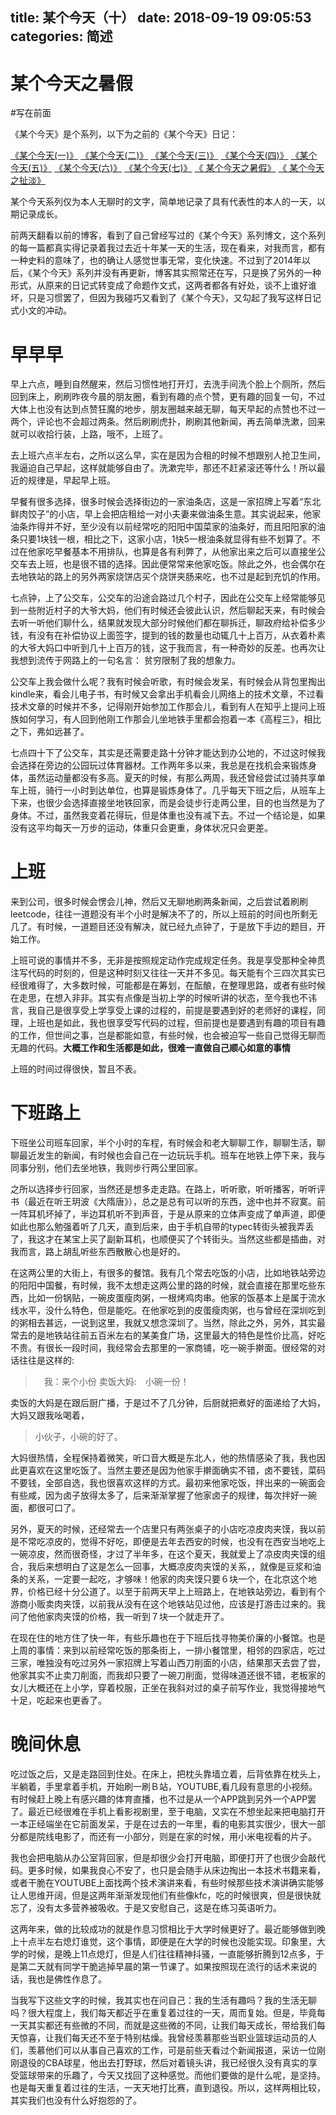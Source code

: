 title: 某个今天（十）
date: 2018-09-19 09:05:53
categories: 简述
  --- 


# 某个今天之暑假



#写在前面

《某个今天》是个系列，以下为之前的《某个今天》日记：

[《某个今天(一)》](http://blog.sina.com.cn/s/blog_63a3d9b70101cy5b.html)
[《某个今天(二)》](http://blog.sina.com.cn/s/blog_63a3d9b70101d5s8.html)
[《某个今天(三)》](http://blog.sina.com.cn/s/blog_63a3d9b70101dxfk.html)
[《某个今天(四)》](http://blog.sina.com.cn/s/blog_63a3d9b70101dq2q.html)
[《某个今天(五)》](http://blog.sina.com.cn/s/blog_63a3d9b70101emid.html)
[《某个今天(六)》](http://blog.sina.com.cn/s/blog_63a3d9b70101fe6y.html)
[《某个今天(七)》](http://blog.sina.com.cn/s/blog_63a3d9b70101h8r9.html)
[《 某个今天之暑假》](http://hktkdy.com/2014/08/25/201408/082510/)
[《 某个今天之扯淡》](https://www.jianshu.com/p/8122d75812c7)

某个今天系列仅为本人无聊时的文字，简单地记录了具有代表性的本人的一天，以期记录成长。


前两天翻看以前的博客，看到了自己曾经写过的《某个今天》系列博文，这个系列的每一篇都真实得记录着我过去近十年某一天的生活，现在看来，对我而言，都有一种史料的意味了，也的确让人感觉世事无常，变化快速。不过到了2014年以后，《某个今天》系列并没有再更新，博客其实照常还在写，只是换了另外的一种形式，从原来的日记式转变成了命题作文式，这两者都各有好处，谈不上谁好谁坏，只是习惯罢了，但因为我碰巧又看到了《某个今天》，又勾起了我写这样日记式小文的冲动。

# 早早早

早上六点，睡到自然醒来，然后习惯性地打开灯，去洗手间洗个脸上个厕所，然后回到床上，刷刷昨夜今晨的朋友圈，看到有趣的点个赞，更有趣的回复一句，不过大体上也没有达到点赞狂魔的地步，朋友圈越来越无聊，每天早起的点赞也不过一两个，评论也不会超过两条。然后刷刷虎扑，刷刷其他新闻，再去简单洗漱，回来就可以收拾行装，上路，哦不，上班了。

去上班六点半左右，之所以这么早，实在是因为合租的时候不想跟别人抢卫生间，我逼迫自己早起，这样就能够自由了。洗漱完毕，那还不赶紧滚还等什么！所以最近的规律是，早起早上班。

早餐有很多选择，很多时候会选择街边的一家油条店，这是一家招牌上写着“东北鲜肉饺子”的小店，早上会把店租给一对小夫妻来做油条生意。其实说起来，他家油条炸得并不好，至少没有以前经常吃的阳阳中国菜家的油条好，而且阳阳家的油条只要1块钱一根，相比之下，这家小店，1快5一根油条就显得有些不划算了。不过在他家吃早餐基本不用排队，也算是各有利弊了，从他家出来之后可以直接坐公交车去上班，也是很不错的选择。因此便常常来他家吃饭。除此之外，也会偶尔在去地铁站的路上的另外两家烧饼店买个烧饼夹肠来吃，也不过是起到充饥的作用。

七点钟，上了公交车，公交车的沿途会路过几个村子，因此在公交车上经常能够见到一些附近村子的大爷大妈，他们有时候还会彼此认识，然后聊起天来，有时候会去听一听他们聊什么，结果就发现大部分时候他们都在聊拆迁，聊政府给补偿多少钱，有没有在补偿协议上面签字，提到的钱的数量也动辄几十上百万，从衣着朴素的大爷大妈口中听到几十上百万的钱，这于我而言，有一种奇妙的反差。也再次让我想到流传于网路上的一句名言： 贫穷限制了我的想象力。

公交车上我会做什么呢？我有时候会听歌，有时候会发呆，有时候会从背包里掏出kindle来，看会儿电子书，有时候又会拿出手机看会儿网络上的技术文章，不过看技术文章的时候并不多，记得刚开始参加工作那会儿，看到有人在知乎上提问上班族如何学习，有人回到他刚工作那会儿坐地铁手里都会抱着一本《高程三》，相比之下，弗如远甚了。

七点四十下了公交车，其实是还需要走路十分钟才能达到办公地的，不过这时候我会选择在旁边的公园玩过体育器材。工作两年多以来，我总是在找机会来锻炼身体，虽然运动量都没有多高。夏天的时候，有那么两周，我还曾经尝试过骑共享单车上班，骑行一小时到达单位，也算是锻炼身体了。几乎每天下班之后，从班车上下来，也很少会选择直接坐地铁回家，而是会徒步行走两公里，目的也当然是为了身体。不过，虽然我变着花得玩，但是体重也没有减下去。不过一个结论是，如果没有这平均每天一万步的运动，体重只会更重，身体状况只会更差。



#  上班

来到公司，很多时候会愣会儿神，然后又无聊地刷两条新闻，之后尝试着刷刷leetcode，往往一道题没有半个小时是解决不了的，所以上班前的时间也所剩无几了。有时候，一道题目还没有解决，就已经九点钟了，于是放下手边的题目，开始工作。

上班可说的事情并不多，无非是按照规定动作完成规定任务。我是享受那种全神贯注写代码的时刻的，但是这种时刻又往往一天并不多见。每天能有个三四次其实已经很难得了，大多数时候，可能都是在筹划，在酝酿，在整理思路，或者有些时候在走思，在想入非非。其实有点像是当初上学的时候听讲的状态，至今我也不讳言，我自己是很享受上学享受上课的过程的，前提是要遇到好的老师好的课程，同理，上班也是如此，我也很享受写代码的过程，但前提也是要遇到有趣的项目有趣的工作，但世间之事，岂是都能如意，有些时候，也会被迫写一些自己觉得无聊而无趣的代码。**大概工作和生活都是如此，很难一直做自己顺心如意的事情**


上班的时间过得很快，暂且不表。


# 下班路上

下班坐公司班车回家，半个小时的车程，有时候会和老大聊聊工作，聊聊生活，聊聊最近发生的新闻，有时候也会自己在一边玩玩手机。班车在地铁上停下来，我与同事分别，他们去坐地铁，我则步行两公里回家。

之所以选择步行回家，当然还是想多走走路。在路上，听听歌，听听播客，听听评书（最近在听王玥波《大隋唐》），总之是总有可以听的东西，途中也并不寂寞。前一阵耳机坏掉了，半边耳机听不到声音，于是从原来的立体声变成了单声道，即便如此也那么勉强着听了几天，直到后来，由于手机自带的typec转街头被我弄丢了，我这才在某宝上买了副新耳机，也顺便买了个转街头。当然这些都是插曲，对我而言，路上胡乱听些东西散散心也是好的。

在这两公里的大街上，有很多的餐馆。我有几个常去吃饭的小店，比如地铁站旁边的阳阳中国餐，有时候，我不太想走这两公里的路的时候，就会直接在那里吃些东西，比如一份锅贴，一碗皮蛋瘦肉粥，一根烤鸡肉串。他家的饭基本上是属于流水线水平，没什么特色，但是能吃。在他家吃到的皮蛋瘦肉粥，也与曾经在深圳吃到的粥相去甚远，一说到这里，我就又想念深圳了。当然，除此之外，另外，其实最常去的是地铁站往前五百米左右的某美食广场，这里最大的特色是性价比高，好吃不贵。有很长一段时间，我经常会去那里的一家商铺，吃一碗手擀面。很经常的对话往往是这样的:

>　我：来个小份
> 卖饭大妈:　小碗一份！

卖饭的大妈是在跟后厨广播，于是过不了几分钟，后厨就把煮好的面递给了大妈，大妈又跟我吆喝着，

> 小伙子，小碗的好了。

大妈很热情，全程保持着微笑，听口音大概是东北人，他的热情感染了我，我也因此更喜欢在这里吃饭了。当然主要还是因为他家手擀面确实不错，卤不要钱，菜码不要钱，全部自选，我也很喜欢这样的方式。最初来他家吃饭，拌出来的一碗面会有些咸，因为卤子放得太多了，后来渐渐掌握了他家卤子的规律，每次拌好一碗面，都很可口了。

另外，夏天的时候，还经常去一个店里只有两张桌子的小店吃凉皮肉夹馍，我以前是不常吃凉皮的，觉得不好吃，即便是去年去西安的时候，也没有在西安当地吃上一碗凉皮，然而很奇怪，才过了半年多，在这个夏天，我就爱上了凉皮肉夹馍的组合，我后来想明白了这是怎么一回事，大概凉皮肉夹馍的关系，，就像是豆浆和油条的关系，一定要一起吃，才够味！他家的肉夹馍只要６块一个，在北京这个地界，价格已经十分公道了。以至于前两天早上上班路上，在地铁站旁边，看到有个游商小贩卖肉夹馍，以前我从没有在这个地铁站见过他，应该是打游击过来的。我问了他他家肉夹馍的价格，我一听到７块一个就走开了。

在现在住的地方住了快一年，有些乐趣也在于下班后找寻物美价廉的小餐馆。也是上周的事情：来到以前经常吃饭的那条街上，一排小餐馆里，相邻的四家店，吃过三家，唯独没有吃过另外一家招牌上写着山西刀削面的小店，结果那天去尝了尝，他家其实不止卖刀削面，而我却只要了一碗刀削面，觉得味道还很不错，老板家的女儿大概还在上小学，穿着校服，正坐在我斜对过的桌子前写作业，我觉得接地气十足，吃起来也更香了。


# 晚间休息

吃过饭之后，又是走路回到住处。在床上，把枕头靠墙立着，后背依靠在枕头上，半躺着，手里拿着手机，开始刷一刷Ｂ站，YOUTUBE,看几段有意思的小视频。有时候赶上晚上有感兴趣的体育直播，也不过是从一个APP跳到另外一个APP罢了。最近已经很难在手机上看影视剧里，至于电脑，又实在不想坐起来把电脑打开一本正经端坐在它前面发呆，于是在过去的一年里，看的电影其实很少，很大一部分都是院线电影了，而还有一小部分，则是在家的时候，用小米电视看的片子。

我也会把电脑从办公室背回家，但是却很少会打开电脑，即便打开了也很少会敲代码。更多时候，如果我良心不安了，也只是会随手从床边掏出一本技术书籍来看，或者干脆在YOUTUBE上面找两个技术演讲来看，有些时候那些技术演讲确实能够让人思维开阔，但是这两年渐渐发现他们有些像kfc，吃的时候很爽，但是很快就忘了，没有太多营养被吸收。于是又安慰自己，这是在练习英语听力。

这两年来，做的比较成功的就是作息习惯相比于大学时候更好了。最近能够做到晚上十点半左右熄灯谁觉，这个事情，即便是在大学的时候也没能实现。印象里，大学的时候，是晚上11点熄灯，但是人们往往精神抖骚，一直能够折腾到12点多，于是第二天就有同学干脆逃掉早晨的第一节课了。如果按照现在流行的话术来说的话，我也是佛性作息了。

当我写下这些文字的时候，我其实也在问自己：我的生活有趣吗？我的生活无聊吗？很大程度上，我们每天都近乎在重复着过往的一天，周而复始。但是，毕竟每一天其实都还有些微的不同，而就是这些微的不同，让我们每天成长，带给我们每天惊喜，让我们每天还不至于特别枯燥。我曾经羡慕那些当职业篮球运动员的人们，羡慕他们可以从事自己喜欢的工作，可是前些天看过个新闻报道，采访一位刚刚退役的CBA球星，他出去打野球，然后对着镜头讲，我已经很久没有真实的享受篮球带来的乐趣了，今天又找回了这种感觉。而他们要做的是什么呢，是坚持。也是每天重复着过往的生活，一天天地打比赛，直到退役。所以，这样两相比较，其实我们也没有什么好抱怨的了。

